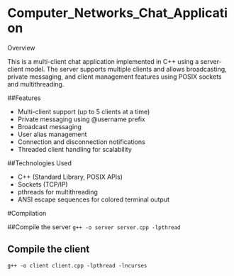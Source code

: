 # Computer_Networks_Chat_Application

Overview

This is a multi-client chat application implemented in C++ using a server-client model. The server supports multiple clients and allows broadcasting, private messaging, and client management features using POSIX sockets and multithreading.

##Features

* Multi-client support (up to 5 clients at a time)
* Private messaging using @username prefix
* Broadcast messaging
* User alias management
* Connection and disconnection notifications
* Threaded client handling for scalability

##Technologies Used

* C++ (Standard Library, POSIX APIs)
* Sockets (TCP/IP)
* pthreads for multithreading
* ANSI escape sequences for colored terminal output

#Compilation

##Compile the server
```g++ -o server server.cpp -lpthread```

## Compile the client
```g++ -o client client.cpp -lpthread -lncurses```
